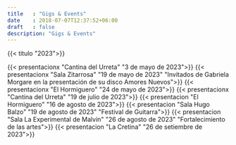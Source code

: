 ```yaml
---
title   : "Gigs & Events"
date    : 2018-07-07T12:37:52+06:00
draft   : false
description: "Gigs & Events"
---
```


{{< titulo "2023">}}

{{< presentacionx "Cantina del Urreta" "3 de mayo de 2023">}}
{{< presentacionx "Sala Zitarrosa" "19 de mayo de 2023" "Invitados de Gabriela Morgare en la presentación de su disco Amores Nuevos">}}
{{< presentacionx "El Hormiguero" "24 de mayo de 2023">}}
{{< presentacionx "Cantina del Urreta" "19 de julio de 2023">}}
{{< presentacion "El Hormiguero" "16 de agosto de 2023">}}
{{< presentacion "Sala Hugo Balzo" "19 de agosto de 2023" "Festival de Guitarra">}}
{{< presentacion "Sala La Experimental de Malvín" "26 de agosto de 2023" "Fortalecimiento de las artes">}}
{{< presentacion "La Cretina" "26 de setiembre de 2023">}}

